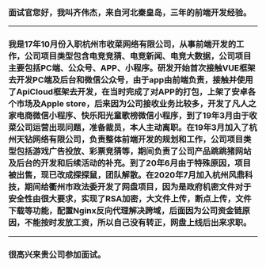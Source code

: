 ### 面试官您好，我叫齐伟杰，来自河北秦皇岛，三年的前端开发经验。
---
### 我是17年10月份入职杭州市收菜网络有限公司，从事前端开发的工作，公司项目类型包含电竞竞猜、电竞新闻、电竞大数据，公司项目主要包括PC端、公众号、APP、小程序。研发开始首次接触VUE框架去开发PC端及后台和微信公众号，由于app由前端负责，接触并使用了ApiCloud框架去开发，在当时完成了对APP的打包，上架了安卓各个市场及Apple store，后来因为公司接收业务比较多，开发了凡人之家电商微信小程序、快乐阳光童歌榜微信小程序，到了19年3月由于收菜公司运营出现问题，准备裁员，本人主动离职。在19年3月加入了杭州天钻网络有限公司，负责整体前端开发的规划和工作，公司项目类型包括游戏广告投放、彩票竞猜等，期间负责了公司产品跳跳猪网站及后台的开发和后续活动的补充。到了20年6月由于特殊原因，项目被出售，现已改成探探鼠，团队解散。在2020年7月加入杭州风鼎科技，期间给衢州市政法委开发了网盘项目，因为是政府机密文件对于安全性由很大要求，实现了RSA加密，大文件上传，断点上传，文件下载等功能，配置Nginx反向代理解决跨域，后面因为公司资金链原因，不能按时发放工资，所以自己没有转正，网盘上线后出来求职。

---
### 很高兴来贵公司参加面试。